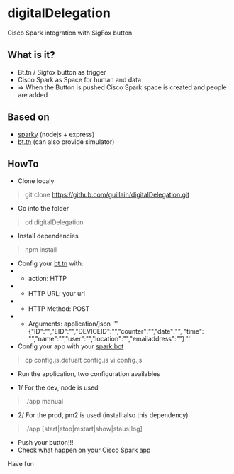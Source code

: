 # digitalDelegation
Cisco Spark integration with SigFox button

## What is it?
* Bt.tn / Sigfox button as trigger
* Cisco Spark as Space for human and data
* => When the Button is pushed Cisco Spark space is created and people are added

## Based on
* [sparky](https://github.com/flint-bot/sparky) (nodejs + express)
* [bt.tn](https://my.bt.tn) (can also provide simulator)

## HowTo
* Clone localy

> git clone https://github.com/guillain/digitalDelegation.git

* Go into the folder

> cd digitalDelegation

* Install dependencies

> npm install

* Config your [bt.tn](https://my.bt.tn/home) with:
* * action: HTTP
* * HTTP URL: your url
* * HTTP Method: POST
* * Arguments: application/json
'''
{"ID":"<ID>","EID":"<EID>","DEVICEID":"<DEVICEID>","counter":"<COUNTER>","date":"<DATE>", "time": "<TIME>","name":"<NAME>","user":"<USER>","location":"<LOCATION>","emailaddress":"<EMAILADDRESS>"}
'''
* Config your app with your [spark bot](https://developer.ciscospark.com/apps.html)

> cp config.js.defualt config.js
> vi config.js

* Run the application, two configuration availables

* 1/ For the dev, node is used

> ./app manual

* 2/ For the prod, pm2 is used (install also this dependency)

> ./app [start|stop|restart|show|staus|log]

* Push your button!!!
* Check what happen on your Cisco Spark app


Have fun

